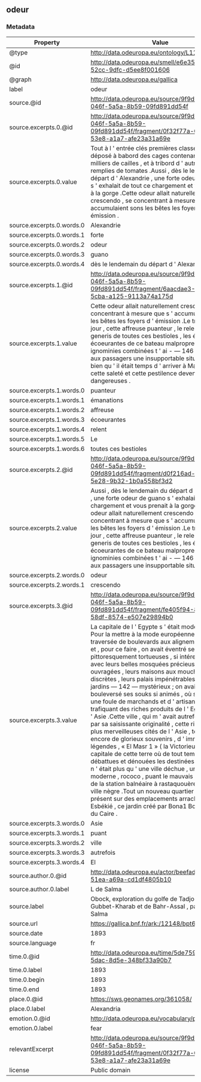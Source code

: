 ## odeur

### Metadata

| Property | Value |
| -------- | ----- |
| @type | http://data.odeuropa.eu/ontology/L11_Smell |
| @id | http://data.odeuropa.eu/smell/e6e3538f-b1ec-52cc-9dfc-d5ee8f001606 |
| @graph | http://data.odeuropa.eu/gallica |
| label | odeur |
| source.@id | http://data.odeuropa.eu/source/9f9db339-046f-5a5a-8b59-09fd891dd54f |
| source.excerpts.0.@id | http://data.odeuropa.eu/source/9f9db339-046f-5a5a-8b59-09fd891dd54f/fragment/0f32f77a-0a76-53e8-a1a7-afe23a31a69e |
| source.excerpts.0.value | Tout à l ' entrée clés premières classes , on avait déposé à babord des cages contenant des milliers de cailles , et à tribord d ' autres cages remplies de tomates .Aussi , dès le lendemain du départ d ' Alexandrie , une forte odeur de guano s ' exhalait de tout ce chargement et vous prenait à la gorge .Cette odeur allait naturellement crescendo , se concentrant à mesure que s ' accumulaient sons les bêtes les foyers d ' émission . |
| source.excerpts.0.words.0 | Alexandrie |
| source.excerpts.0.words.1 | forte |
| source.excerpts.0.words.2 | odeur |
| source.excerpts.0.words.3 | guano |
| source.excerpts.0.words.4 | dès le lendemain du départ d ' Alexandrie |
| source.excerpts.1.@id | http://data.odeuropa.eu/source/9f9db339-046f-5a5a-8b59-09fd891dd54f/fragment/6aacdae3-18e4-5cba-a125-9113a74a175d |
| source.excerpts.1.value | Cette odeur allait naturellement crescendo , se concentrant à mesure que s ' accumulaient sons les bêtes les foyers d ' émission .Le troisième jour , cette affreuse puanteur , le relent sui generis de toutes ces bestioles , les émanations écoeurantes de ce bateau malpropre , toutes ces ignominies combinées t ' ai - — 146 — saient aux passagers une insupportable situation .Si bien qu ' il était temps d ' arriver à Marseille , car cette saleté et cette pestilence devenaient dangereuses . |
| source.excerpts.1.words.0 | puanteur |
| source.excerpts.1.words.1 | émanations |
| source.excerpts.1.words.2 | affreuse |
| source.excerpts.1.words.3 | écoeurantes |
| source.excerpts.1.words.4 | relent |
| source.excerpts.1.words.5 | Le |
| source.excerpts.1.words.6 | toutes ces bestioles |
| source.excerpts.2.@id | http://data.odeuropa.eu/source/9f9db339-046f-5a5a-8b59-09fd891dd54f/fragment/d0f216ad-59fe-5e28-9b32-1b0a558bf3d2 |
| source.excerpts.2.value | Aussi , dès le lendemain du départ d ' Alexandrie , une forte odeur de guano s ' exhalait de tout ce chargement et vous prenait à la gorge .Cette odeur allait naturellement crescendo , se concentrant à mesure que s ' accumulaient sons les bêtes les foyers d ' émission .Le troisième jour , cette affreuse puanteur , le relent sui generis de toutes ces bestioles , les émanations écoeurantes de ce bateau malpropre , toutes ces ignominies combinées t ' ai - — 146 — saient aux passagers une insupportable situation . |
| source.excerpts.2.words.0 | odeur |
| source.excerpts.2.words.1 | crescendo |
| source.excerpts.3.@id | http://data.odeuropa.eu/source/9f9db339-046f-5a5a-8b59-09fd891dd54f/fragment/fe405f94-8896-58df-8574-e507e29894b0 |
| source.excerpts.3.value | La capitale de l ' Egypte s ' était modernisée : Pour la mettre à la mode européenne , on l ' avait traversée de boulevards aux alignements bêtes et , pour ce faire , on avait éventré ses rues si pittoresquement tortueuses , si intéressantes avec leurs belles mosquées précieusement ouvragées , leurs maisons aux moucharabies discrètes , leurs palais impénétrables , aux jardins — 142 — mystérieux ; on avait bouleversé ses souks si animés , où se pressait une foule de marchands et d ' artisans , trafiquant des riches produits de l ' Egypte et de l ' Asie .Cette ville , qui m ' avait autrefois captivé par sa saisissante originalité , cette rivale des plus merveilleuses cités de l ' Asie , toute pleine encore de glorieux souvenirs , d ' immortelles légendes , « El Masr 1 » ( la Victorieuse ) , capitale de cette terre où de tout temps se sont débattues et dénouées les destinées du Monde , n ' était plus qu ' une ville déchue , un vil bazar moderne , rococo , puant le mauvais lieu , tenant de la station balnéaire à rastaquouères et de la ville nègre .Tout un nouveau quartier s ' élève à présent sur des emplacements arrachés à l ' Esbékié , ce jardin créé par Bona1 Bona1 arabe du Caire . |
| source.excerpts.3.words.0 | Asie |
| source.excerpts.3.words.1 | puant |
| source.excerpts.3.words.2 | ville |
| source.excerpts.3.words.3 | autrefois |
| source.excerpts.3.words.4 | El |
| source.author.0.@id | http://data.odeuropa.eu/actor/beefade6-069e-51ea-a69a-cd1df4805b10 |
| source.author.0.label | L de Salma |
| source.label | Obock, exploration du golfe de Tadjoura, du Gubbet-Kharab et de Bahr-Assal , par L. de Salma |
| source.url | https://gallica.bnf.fr/ark:/12148/bpt6k57809519 |
| source.date | 1893 |
| source.language | fr |
| time.0.@id | http://data.odeuropa.eu/time/5de7592d-5d13-5dac-8d5e-348bf33a90b7 |
| time.0.label | 1893 |
| time.0.begin | 1893 |
| time.0.end | 1893 |
| place.0.@id | https://sws.geonames.org/361058/ |
| place.0.label | Alexandria |
| emotion.0.@id | http://data.odeuropa.eu/vocabulary/plutchik/fear |
| emotion.0.label | fear |
| relevantExcerpt | http://data.odeuropa.eu/source/9f9db339-046f-5a5a-8b59-09fd891dd54f/fragment/0f32f77a-0a76-53e8-a1a7-afe23a31a69e |
| license | Public domain |
